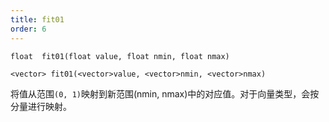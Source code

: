 ```yaml
---
title: fit01
order: 6
---
```

`float  fit01(float value, float nmin, float nmax)`

`<vector> fit01(<vector>value, <vector>nmin, <vector>nmax)`

将值从范围`(0, 1)`映射到新范围(nmin, nmax)中的对应值。对于向量类型，会按分量进行映射。